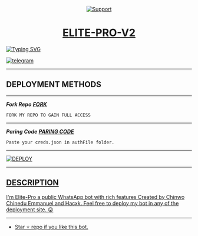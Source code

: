 </p>
</p>
<p align="center">
  <a href="https://chat.whatsapp.com/GRIeuAnUgk54u2IL5ujUxJ">
    <img alt=Support weight="10" src="https://telegra.ph/file/3e81c19e2e4424a41eca2.jpg"> 
    </p>
<h1 align="center">    ELITE-PRO-V2
</h1>
<p align="center"> 
    </p>
    </p>

   [![Typing SVG](https://readme-typing-svg.herokuapp.com?font=Rockstar-ExtraBold&color=BBDEFB&lines=WELCOME+TO+ELITE+PRO+V1+MADE+BY;CHINWO+CHINEDU+EMMANUEL;THANKS+FOR+VISITING+MY+REPO)](https://git.io/typing-svg)
   

<a aria-label="Chat me" href="https://t.me/Chinedu_md" target="_blank">
    <img alt="telegram" src="https://img.shields.io/badge/Chat Me-25D366?style=for-the-badge&logo=telegram&logoColor=white" />
  </a>

---

## DEPLOYMENT METHODS
---
   ***Fork Repo***
 ***[FORK](https://github.com/elite-md/Elite-Pro-V2/fork)***
 
    FORK MY REPO TO GAIN FULL ACCESS
---
***Paring Code***
***[PARING CODE](https://elite-pro-v1.onrender.com)***
    
    Paste your creds.json in authFile folder.
---

<a href='https://dashboard.render.com/web/new' target="_blank"><img alt='DEPLOY' src='https://img.shields.io/badge/-Deploy on render-black?style=for-the-badge&logo=render&logoColor=white'/>

---

  ## DESCRIPTION
I'm Elite-Pro a public WhatsApp bot with rich features Created by Chinwo Chinedu Emmanuel and Hacxk. Feel free to deploy my bot in any of the deployment site. 😜

 --- 
- Star ⭐ repo if you like this bot.